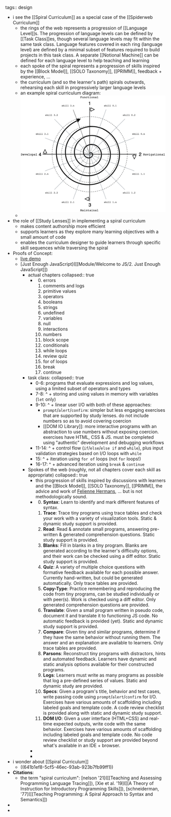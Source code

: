 tags:: design

- i see the [[Spiral Curriculum]] as a special case of the [[Spiderweb Curriculum]]
	- the rings of the web represents a progression of [[Language Level]]s.  The progression of language levels can be defined by [[Task Class]]es, though several language levels may fit within the same task class. Language features covered in each ring (language level) are defined by a minimal subset of features required to build projects in this task class. A separate [[Notional Machine]] can be defined for each language level to help teaching and learning
	- each spoke of the spiral represents a progression of skills inspired by the [[Block Model]], [[SOLO Taxonomy]], [[PRIMM]], feedback + experience, ...
	- the curriculum (and so the learner's path) spirals outwards, rehearsing each skill in progressively larger language levels
	- an example spiral curriculum diagram: ![spiral-curriculum-2.png](../assets/spiral-curriculum-2_1712802020151_0.png)
	-
- the role of [[Study Lenses]] in implementing a spiral curriculum
	- makes content authorship more efficient
	- supports learners as they explore many learning objectives with a small amount of code
	- enables the curriculum designer to guide learners through specific skill sequences while traversing the spiral
- Proofs of Concept:
	- [live demo](https://study-lenses-demo.onrender.com/spiral-curriculum?--defaults)
	- [Just Enough JavaScript]([[Module/Welcome to JS/2. Just Enough JavaScript]])
		- actual chapters
		  collapsed:: true
			- 0. errors
			  1. comments and logs
			  2. primitive values
			  3. operators
			  4. booleans
			  5. strings
			  6. undefined
			  7. variables
			  8. null
			  9. interactions
			  10. numbers
			  11. block scope
			  12. conditionals
			  13. while loops
			  14. review quiz
			  15. for of loops
			  16. break
			  17. continue
		- task class:
		  collapsed:: true
			- 0-6: programs that evaluate expressions and log values, using a limited subset of operators and types
			- 7-8: ^ + storing and using values in memory with variables (`let` only)
			- 9-10: ^ + linear user I/O with both of these approaches:
				- `prompt`/`alert`/`confirm`: simpler but less engaging exercises that are supported by study lenses. do not include numbers so as to avoid covering coercion
				- [[DOM IO Library]]: more interactive programs with an abstraction to use numbers without exposing coercion. exercises have HTML, CSS & JS. must be completed using "authentic" development and debugging workflows
			- 11-14: ^ + control flow (`if`/`else`/`else if` and `while`), plus input validation strategies based on I/O loops with `while`
			- 15: ^ + iteration using `for of` loops (not `for` loops!)
			- 16-17: ^ + advanced iteration using `break` & `continue`
		- Spokes of the web (roughly, not all chapters cover each skill as appropriate)
		  collapsed:: true
			- this progression of skills inspired by discussions with learners and the [[Block Model]], [[SOLO Taxonomy]], [[PRIMM]], the advice and work of [Felienne Hermans](http://felienne.com/), ... but is not methodologically sound.
			- 0. **Syntax**: Learn to identify and mark different features of syntax. 
			  1. **Trace**: Trace tiny programs using trace tables and check your work with a variety of visualization tools.  Static & dynamic study support is provided.
			  2. **Read**: Read & annotate small programs, answering pre-written & generated comprehension questions.  Static study support is provided.
			  3. **Blanks**:  Fill in blanks in a tiny program.  Blanks are generated according to the learner's difficulty options, and their work can be checked using a diff editor. Static study support is provided.
			  4. **Quiz**: A variety of multiple choice questions with formative feedback available for each possible answer.  Currently hand-written, but could be generated automatically.  Only trace tables are provided.
			  5. **Copy-Type**: Practice remembering and reproducing the code from tiny programs, can be studied individually or with peer(s).  Work is checked using a diff editor.  Only generated comprehension questions are provided.
			  6. **Translate**: Given a small program written in pseudo code, document it and translate it to functioning JS code.  No automatic feedback is provided (yet). Static and dynamic study support is provided.
			  7. **Compare**: Given tiny and similar programs, determine if they have the same behavior without running them.  The answer and an explanation are available to learners.  Only trace tables are provided.
			  8. **Parsons**: Reconstruct tiny programs with distractors, hints and automated feedback.  Learners have dynamic and static analysis options available for their constructed programs.
			  9. **Logs**: Learners must write as many programs as possible that log a pre-defined series of values. Static and dynamic study are provided.
			  10. **Specs**: Given a program's title, behavior and test cases, write passing code using `prompt`/`alert`/`confirm` for I/O.  Exercises have various amounts of scaffolding including labeled goals and template code.  A code review checklist is provided along with static and dynamic study support.
			  11. **DOM I/O**: Given a user interface (HTML+CSS) and real-time expected outputs, write code with the same behavior.   Exercises have various amounts of scaffolding including labeled goals and template code.  No code review checklist or study support are provided beyond what's available in an IDE + browser.
			-
			-
- i wonder about [[Spiral Curriculum]]
	- ((641b1ef8-5cf5-46ec-93ab-923b7fb99ff1))
- **Citations**:
	- the term "spiral curriculum": [nelson '21]([[Teaching and Assessing Programming Language Tracing]]), [Xie et al. '19]([[A Theory of Instruction for Introductory Programming Skills]]), [schneiderman, '77]([[Teaching Programming: A Spiral Approach to Syntax and Semantics]])
-
-